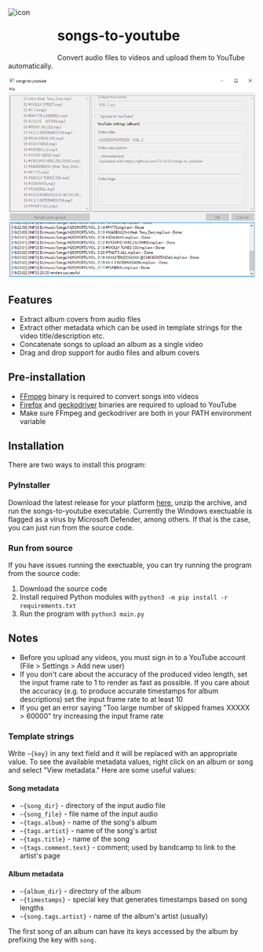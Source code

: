 <img align="left" width="100" height="100" src="https://raw.githubusercontent.com/7x11x13/songs-to-youtube/master/image/icon.ico" alt="icon">

# songs-to-youtube

Convert audio files to videos and upload them to YouTube automatically.

![Example](/docs/example.png)

## Features
- Extract album covers from audio files
- Extract other metadata which can be used in template strings for the video title/description etc.
- Concatenate songs to upload an album as a single video
- Drag and drop support for audio files and album covers

## Pre-installation
- [FFmpeg](https://ffmpeg.org/download.html) binary is required to convert songs into videos
- [Firefox](https://www.mozilla.org/firefox/new/) and [geckodriver](https://github.com/mozilla/geckodriver/releases) binaries are required to upload to YouTube
- Make sure FFmpeg and geckodriver are both in your PATH environment variable

## Installation

There are two ways to install this program:

### PyInstaller

Download the latest release for your platform [here](https://github.com/7x11x13/songs-to-youtube/releases), unzip the archive, and run the songs-to-youtube executable.
Currently the Windows exectuable is flagged as a virus by Microsoft Defender, among others. If that is the case, you can just run from the source code.

### Run from source
If you have issues running the exectuable, you can try running the program from the source code:
1. Download the source code
2. Install required Python modules with `python3 -m pip install -r requirements.txt`
3. Run the program with `python3 main.py`

## Notes
- Before you upload any videos, you must sign in to a YouTube account (File > Settings > Add new user)
- If you don't care about the accuracy of the produced video length, set the input frame rate to 1 to render as fast as possible.
  If you care about the accuracy (e.g. to produce accurate timestamps for album descriptions) set the input frame rate to at least 10
- If you get an error saying "Too large number of skipped frames XXXXX > 60000" try increasing the input frame rate

### Template strings
Write `~{key}` in any text field and it will be replaced with an appropriate value. To see the available metadata values, right click on an album or song and select "View metadata."
Here are some useful values:
#### Song metadata
- `~{song_dir}` - directory of the input audio file
- `~{song_file}` - file name of the input audio
- `~{tags.album}` - name of the song's album
- `~{tags.artist}` - name of the song's artist
- `~{tags.title}` - name of the song
- `~{tags.comment.text}` - comment; used by bandcamp to link to the artist's page
#### Album metadata
- `~{album_dir}` - directory of the album
- `~{timestamps}` - special key that generates timestamps based on song lengths
- `~{song.tags.artist}` - name of the album's artist (usually)

The first song of an album can have its keys accessed by the album by prefixing the key with `song.`
